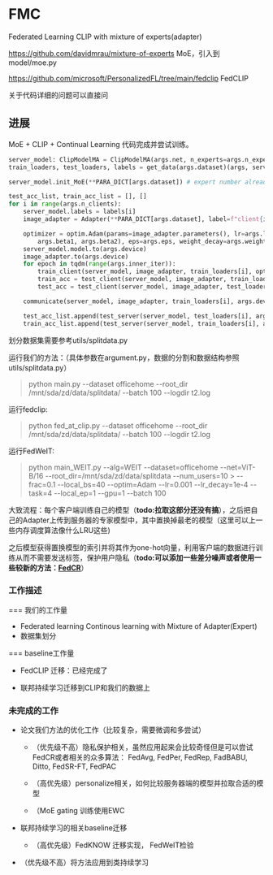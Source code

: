 # FMC
Federated Learning CLIP with mixture of experts(adapter)

https://github.com/davidmrau/mixture-of-experts MoE，引入到model/moe.py

https://github.com/microsoft/PersonalizedFL/tree/main/fedclip FedCLIP

关于代码详细的问题可以直接问

## 进展

MoE + CLIP + Continual Learning 代码完成并尝试训练。

```python
server_model: ClipModelMA = ClipModelMA(args.net, n_experts=args.n_experts, device=args.device)  # load the server data
train_loaders, test_loaders, labels = get_data(args.dataset)(args, server_model.preprocess).get_dataloader()

server_model.init_MoE(**PARA_DICT[args.dataset]) # expert number already saved in the server_model.

test_acc_list, train_acc_list = [], []
for i in range(args.n_clients):
    server_model.labels = labels[i]
    image_adapter = Adapter(**PARA_DICT[args.dataset], label=f"client{i}")

    optimizer = optim.Adam(params=image_adapter.parameters(), lr=args.lr, betas=(
        args.beta1, args.beta2), eps=args.eps, weight_decay=args.weight_decay) 
    server_model.model.to(args.device)
    image_adapter.to(args.device)
    for epoch in tqdm(range(args.inner_iter)):
        train_client(server_model, image_adapter, train_loaders[i], optimizer ,args.device)
        train_acc = test_client(server_model, image_adapter, train_loaders[i],  args.device)
        test_acc = test_client(server_model, image_adapter, test_loaders[i],  args.device)

    communicate(server_model, image_adapter, train_loaders[i], args.device)

    test_acc_list.append(test_server(server_model, test_loaders[i], args.device))
    train_acc_list.append(test_server(server_model, train_loaders[i], args.device))

```
划分数据集需要参考utils/splitdata.py

运行我们的方法：（具体参数在argument.py，数据的分割和数据结构参照utils/splitdata.py）
> python main.py --dataset officehome --root_dir /mnt/sda/zd/data/splitdata/  --batch 100  --logdir t2.log

运行fedclip:
> python fed_at_clip.py --dataset officehome --root_dir /mnt/sda/zd/data/splitdata/  --batch 100  --logdir t2.log

运行FedWeIT:
> python main_WEIT.py --alg=WEIT --dataset=officehome --net=ViT-B/16 --root_dir=/mnt/sda/zd/data/splitdata  --num_users=10 > --frac=0.1 --local_bs=40 --optim=Adam --lr=0.001 --lr_decay=1e-4 --task=4   --local_ep=1  --gpu=1 --batch 100

大致流程：每个客户端训练自己的模型（**todo:拉取这部分还没有搞**），之后把自己的Adapter上传到服务器的专家模型中，其中置换掉最老的模型（这里可以上一些内存调度算法像什么LRU这些)

之后模型获得置换模型的索引并将其作为one-hot向量，利用客户端的数据进行训练从而不需要发送标签，保护用户隐私（**todo:可以添加一些差分噪声或者使用一些较新的方法：[FedCR](https://proceedings.mlr.press/v202/zhang23w/zhang23w.pdf)**）



### 工作描述

=== 我们的工作量

- Federated learning Continous learning with Mixture of Adapter(Expert) 
- 数据集划分

=== baseline工作量

- FedCLIP 迁移：已经完成了

- 联邦持续学习迁移到CLIP和我们的数据上



### 未完成的工作

- 论文我们方法的优化工作（比较复杂，需要微调和多尝试）

  - （优先级不高）隐私保护相关，虽然应用起来会比较奇怪但是可以尝试FedCR或者相关的众多算法： FedAvg, FedPer, FedRep, FadBABU, Ditto, FedSR-FT, FedPAC 

  - （高优先级）personalize相关，如何比较服务器端的模型并拉取合适的模型

  - （MoE gating 训练使用EWC
  

 - 联邦持续学习的相关baseline迁移

   - （高优先级）FedKNOW 迁移实现， FedWeIT检验



- （优先级不高）将方法应用到类持续学习


